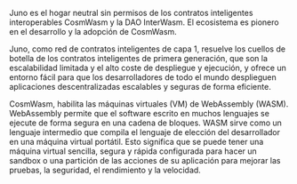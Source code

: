 <p>
    Juno es el hogar neutral sin permisos de los contratos inteligentes interoperables CosmWasm y la DAO InterWasm. El ecosistema es pionero en el desarrollo y la adopción de CosmWasm.
</p>

<p>
    Juno, como red de contratos inteligentes de capa 1, resuelve los cuellos de botella de los contratos inteligentes de primera generación, que son la escalabilidad limitada y el alto coste de despliegue y ejecución, y ofrece un entorno fácil para que los desarrolladores de todo el mundo desplieguen aplicaciones descentralizadas escalables y seguras de forma eficiente.
</p>

<p>
    CosmWasm, habilita las máquinas virtuales (VM) de WebAssembly (WASM). WebAssembly permite que el software escrito en muchos lenguajes se ejecute de forma segura en una cadena de bloques. WASM sirve como un lenguaje intermedio que compila el lenguaje de elección del desarrollador en una máquina virtual portátil. Esto significa que se puede tener una máquina virtual sencilla, segura y rápida configurada para hacer un sandbox o una partición de las acciones de su aplicación para mejorar las pruebas, la seguridad, el rendimiento y la velocidad.
</p>

